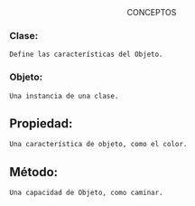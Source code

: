 <center> CONCEPTOS </center>

### Clase: ###
	Define las características del Objeto.
### Objeto: ###
	Una instancia de una clase.
## Propiedad: ###
	Una característica de objeto, como el color.
## Método: ###
	Una capacidad de Objeto, como caminar.